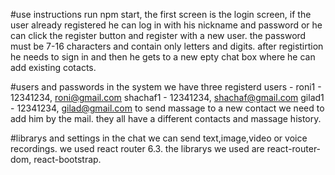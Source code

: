 #use instructions
run npm start,
the first screen is the login screen, if the user already registered he can log in with his nickname and password or he can click the register button and register with a new user.
the password must be 7-16 characters and contain only letters and digits.
after registirtion he needs to sign in and then he gets to a new epty chat box where he can add existing cotacts.

#users and passwords
in the system we have three registerd users - 
roni1 - 12341234, roni@gmail.com
shachaf1 - 12341234, shachaf@gmail.com
gilad1 - 12341234, gilad@gmail.com
to send massage to a new contact we need to add him by the mail.
they all have a different contacts and massage history.

#librarys and settings
in the chat we can send text,image,video or voice recordings.
we used react router 6.3.
the librarys we used are react-router-dom, react-bootstrap.
